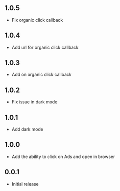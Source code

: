 ## 1.0.5

- Fix organic click callback

## 1.0.4

- Add url for organic click callback

## 1.0.3

- Add on organic click callback

## 1.0.2

- Fix issue in dark mode

## 1.0.1

- Add dark mode

## 1.0.0

- Add the ability to click on Ads and open in browser

## 0.0.1

- Initial release


